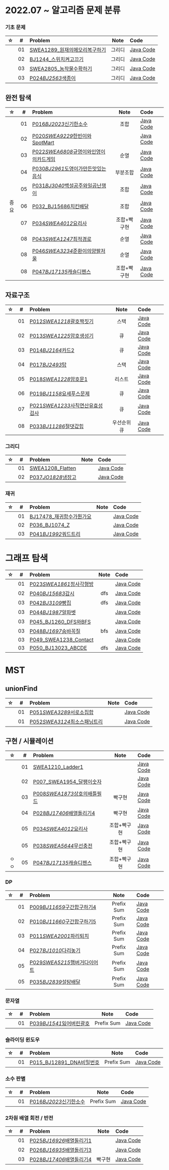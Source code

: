 # 2022.07 ~ 알고리즘 문제 분류

### 기초 문제

|  ☆  |  #  | Problem                                                                                                                         |  Note  | Code                                                                                                     |
| :-: | :-: | :------------------------------------------------------------------------------------------------------------------------------ | :----: | :------------------------------------------------------------------------------------------------------- |
|     | 01  | [SWEA1289\_원재의메모리복구하기](https://swexpertacademy.com/main/code/problem/problemDetail.do?contestProbId=AV19AcoKI9sCFAZN) | 그리디 | [Java Code](https://github.com/wlsgh7608/JinoWiki/algorithm/src/P001_SWEA1289_원재의메모리복구하기.java) |
|     | 02  | [BJ1244\_스위치켜고끄기](https://swexpertacademy.com/main/code/problem/problemDetail.do?contestProbId=AV19AcoKI9sCFAZN)         | 그리디 | [Java Code](https://github.com/wlsgh7608/JinoWiki/algorithm/src/P001_SWEA1289_원재의메모리복구하기.java) |
|     | 03  | [SWEA2805\_농작물수확하기](https://swexpertacademy.com/main/code/problem/problemDetail.do?contestProbId=AV19AcoKI9sCFAZN)       | 그리디 | [Java Code](https://github.com/wlsgh7608/JinoWiki/algorithm/src/P001_SWEA1289_원재의메모리복구하기.java) |
|     | 03  | [P024*BJ2563*색종이](https://swexpertacademy.com/main/code/problem/problemDetail.do?contestProbId=AV19AcoKI9sCFAZN)             | 그리디 | [Java Code](https://github.com/wlsgh7608/JinoWiki/algorithm/src/P001_SWEA1289_원재의메모리복구하기.java) |

## 완전 탐색

|  ☆   |  #  | Problem                                                                                                                                 |    Note     | Code                                                              |
| :--: | :-: | :-------------------------------------------------------------------------------------------------------------------------------------- | :---------: | :---------------------------------------------------------------- |
|      | 01  | [P016*BJ2023*신기한소수](https://swexpertacademy.com/main/code/problem/problemDetail.do?contestProbId=AV19AcoKI9sCFAZN)                 |    조합     | [Java Code](https://github.com/wlsgh7608/JinoWiki/algorithm/src/) |
|      | 02  | [P020*SWEA9229*한빈이와SpotMart](https://swexpertacademy.com/main/code/problem/problemDetail.do?contestProbId=AV19AcoKI9sCFAZN)         |             | [Java Code](https://github.com/wlsgh7608/JinoWiki/algorithm/src/) |
|      | 03  | [P022*SWEA6808*규영이와인영이의카드게임](https://swexpertacademy.com/main/code/problem/problemDetail.do?contestProbId=AV19AcoKI9sCFAZN) |    순열     | [Java Code](https://github.com/wlsgh7608/JinoWiki/algorithm/src/) |
|      | 04  | [P030*BJ2961*도영이가만든맛있는음식](https://swexpertacademy.com/main/code/problem/problemDetail.do?contestProbId=AV19AcoKI9sCFAZN)     |  부분조합   | [Java Code](https://github.com/wlsgh7608/JinoWiki/algorithm/src/) |
|      | 05  | [P031*BJ3040*백설공주와일곱난쟁이](https://swexpertacademy.com/main/code/problem/problemDetail.do?contestProbId=AV19AcoKI9sCFAZN)       |    조합     | [Java Code](https://github.com/wlsgh7608/JinoWiki/algorithm/src/) |
| 중요 | 06  | [P032_BJ15686치킨배달](https://swexpertacademy.com/main/code/problem/problemDetail.do?contestProbId=AV19AcoKI9sCFAZN)                   |    조합     | [Java Code](https://github.com/wlsgh7608/JinoWiki/algorithm/src/) |
|      | 07  | [P034*SWEA4012*요리사](https://swexpertacademy.com/main/code/problem/problemDetail.do?contestProbId=AV19AcoKI9sCFAZN)                   | 조합+빡구현 | [Java Code](https://github.com/wlsgh7608/JinoWiki/algorithm/src/) |
|      | 08  | [P043*SWEA1247*최적경로](https://swexpertacademy.com/main/code/problem/problemDetail.do?contestProbId=AV19AcoKI9sCFAZN)                 |    순열     | [Java Code](https://github.com/wlsgh7608/JinoWiki/algorithm/src/) |
|      | 08  | [P046*SWEA3234*준환이의양팔저울](https://swexpertacademy.com/main/code/problem/problemDetail.do?contestProbId=AV19AcoKI9sCFAZN)         |    순열     | [Java Code](https://github.com/wlsgh7608/JinoWiki/algorithm/src/) |
|      | 08  | [P047*BJ17135*캐슬디펜스](https://swexpertacademy.com/main/code/problem/problemDetail.do?contestProbId=AV19AcoKI9sCFAZN)                | 조합+빡구현 | [Java Code](https://github.com/wlsgh7608/JinoWiki/algorithm/src/) |

## 자료구조

|  ☆  |  #  | Problem                                                                                                                           |    Note     | Code                                                              |
| :-: | :-: | :-------------------------------------------------------------------------------------------------------------------------------- | :---------: | :---------------------------------------------------------------- |
|     | 01  | [P012*SWEA1218*괄호짝짓기](https://swexpertacademy.com/main/code/problem/problemDetail.do?contestProbId=AV19AcoKI9sCFAZN)         |    스택     | [Java Code](https://github.com/wlsgh7608/JinoWiki/algorithm/src/) |
|     | 02  | [P013*SWEA1225*암호생성기](https://swexpertacademy.com/main/code/problem/problemDetail.do?contestProbId=AV19AcoKI9sCFAZN)         |     큐      | [Java Code](https://github.com/wlsgh7608/JinoWiki/algorithm/src/) |
|     | 03  | [P014*BJ2164*카드2](https://swexpertacademy.com/main/code/problem/problemDetail.do?contestProbId=AV19AcoKI9sCFAZN)                |     큐      | [Java Code](https://github.com/wlsgh7608/JinoWiki/algorithm/src/) |
|     | 04  | [P017*BJ2493*탑](https://swexpertacademy.com/main/code/problem/problemDetail.do?contestProbId=AV19AcoKI9sCFAZN)                   |    스택     | [Java Code](https://github.com/wlsgh7608/JinoWiki/algorithm/src/) |
|     | 05  | [P018*SWEA1228*암호문1](https://swexpertacademy.com/main/code/problem/problemDetail.do?contestProbId=AV19AcoKI9sCFAZN)            |   리스트    | [Java Code](https://github.com/wlsgh7608/JinoWiki/algorithm/src/) |
|     | 06  | [P019*BJ1158*요세푸스문제](https://swexpertacademy.com/main/code/problem/problemDetail.do?contestProbId=AV19AcoKI9sCFAZN)         |     큐      | [Java Code](https://github.com/wlsgh7608/JinoWiki/algorithm/src/) |
|     | 07  | [P021*SWEA1233*사칙연산유효성검사](https://swexpertacademy.com/main/code/problem/problemDetail.do?contestProbId=AV19AcoKI9sCFAZN) |     큐      | [Java Code](https://github.com/wlsgh7608/JinoWiki/algorithm/src/) |
|     | 08  | [P033*BJ11286*절댓값힙](https://swexpertacademy.com/main/code/problem/problemDetail.do?contestProbId=AV19AcoKI9sCFAZN)            | 우선순위 큐 | [Java Code](https://github.com/wlsgh7608/JinoWiki/algorithm/src/) |

### 그리디

|  ☆  |  #  | Problem                                                                                                             | Note | Code                                                              |
| :-: | :-: | :------------------------------------------------------------------------------------------------------------------ | :--: | :---------------------------------------------------------------- |
|     | 01  | [SWEA1208_Flatten](https://swexpertacademy.com/main/code/problem/problemDetail.do?contestProbId=AV19AcoKI9sCFAZN)   |      | [Java Code](https://github.com/wlsgh7608/JinoWiki/algorithm/src/) |
|     | 02  | [P037*JO1828*냉장고](https://swexpertacademy.com/main/code/problem/problemDetail.do?contestProbId=AV19AcoKI9sCFAZN) |      | [Java Code](https://github.com/wlsgh7608/JinoWiki/algorithm/src/) |

### 재귀

|  ☆  |  #  | Problem                                                                                                                    | Note | Code                                                              |
| :-: | :-: | :------------------------------------------------------------------------------------------------------------------------- | :--: | :---------------------------------------------------------------- |
|     | 01  | [BJ17478\_재귀함수가뭔가요](https://swexpertacademy.com/main/code/problem/problemDetail.do?contestProbId=AV19AcoKI9sCFAZN) |      | [Java Code](https://github.com/wlsgh7608/JinoWiki/algorithm/src/) |
|     | 02  | [P036_BJ1074_Z](https://swexpertacademy.com/main/code/problem/problemDetail.do?contestProbId=AV19AcoKI9sCFAZN)             |      | [Java Code](https://github.com/wlsgh7608/JinoWiki/algorithm/src/) |
|     | 03  | [P041*BJ1992*쿼드트리](https://swexpertacademy.com/main/code/problem/problemDetail.do?contestProbId=AV19AcoKI9sCFAZN)      |      | [Java Code](https://github.com/wlsgh7608/JinoWiki/algorithm/src/) |

# 그래프 탐색

|  ☆  |  #  | Problem                                                                                                                   | Note | Code                                                              |
| :-: | :-: | :------------------------------------------------------------------------------------------------------------------------ | :--: | :---------------------------------------------------------------- |
|     | 01  | [P023*SWEA1861*정사각형방](https://swexpertacademy.com/main/code/problem/problemDetail.do?contestProbId=AV19AcoKI9sCFAZN) |      | [Java Code](https://github.com/wlsgh7608/JinoWiki/algorithm/src/) |
|     | 02  | [P040*BJ15683*감시](https://swexpertacademy.com/main/code/problem/problemDetail.do?contestProbId=AV19AcoKI9sCFAZN)        | dfs  | [Java Code](https://github.com/wlsgh7608/JinoWiki/algorithm/src/) |
|     | 03  | [P042*BJ3109*빵집](https://swexpertacademy.com/main/code/problem/problemDetail.do?contestProbId=AV19AcoKI9sCFAZN)         | dfs  | [Java Code](https://github.com/wlsgh7608/JinoWiki/algorithm/src/) |
|     | 03  | [P044*BJ1987*알파벳](https://swexpertacademy.com/main/code/problem/problemDetail.do?contestProbId=AV19AcoKI9sCFAZN)       |      | [Java Code](https://github.com/wlsgh7608/JinoWiki/algorithm/src/) |
|     | 03  | [P045_BJ1260_DFS와BFS](https://swexpertacademy.com/main/code/problem/problemDetail.do?contestProbId=AV19AcoKI9sCFAZN)     |      | [Java Code](https://github.com/wlsgh7608/JinoWiki/algorithm/src/) |
|     | 03  | [P048*BJ1697*숨바꼭질](https://swexpertacademy.com/main/code/problem/problemDetail.do?contestProbId=AV19AcoKI9sCFAZN)     | bfs  | [Java Code](https://github.com/wlsgh7608/JinoWiki/algorithm/src/) |
|     | 03  | [P049_SWEA1238_Contact](https://swexpertacademy.com/main/code/problem/problemDetail.do?contestProbId=AV19AcoKI9sCFAZN)    |      | [Java Code](https://github.com/wlsgh7608/JinoWiki/algorithm/src/) |
|     | 03  | [P050_BJ13023_ABCDE](https://swexpertacademy.com/main/code/problem/problemDetail.do?contestProbId=AV19AcoKI9sCFAZN)       | dfs  | [Java Code](https://github.com/wlsgh7608/JinoWiki/algorithm/src/) |

# MST

## unionFind

|  ☆  |  #  | Problem                                                                                                                       | Note | Code                                                              |
| :-: | :-: | :---------------------------------------------------------------------------------------------------------------------------- | :--: | :---------------------------------------------------------------- |
|     | 01  | [P051*SWEA3289*서로소집합](https://swexpertacademy.com/main/code/problem/problemDetail.do?contestProbId=AV19AcoKI9sCFAZN)     |      | [Java Code](https://github.com/wlsgh7608/JinoWiki/algorithm/src/) |
|     | 01  | [P052*SWEA3124*최소스패닝트리](https://swexpertacademy.com/main/code/problem/problemDetail.do?contestProbId=AV19AcoKI9sCFAZN) |      | [Java Code](https://github.com/wlsgh7608/JinoWiki/algorithm/src/) |

## 구현 / 시뮬레이션

|  ☆   |  #  | Problem                                                                                                                       |    Note     | Code                                                              |
| :--: | :-: | :---------------------------------------------------------------------------------------------------------------------------- | :---------: | :---------------------------------------------------------------- |
|      | 01  | [SWEA1210_Ladder1](https://swexpertacademy.com/main/code/problem/problemDetail.do?contestProbId=AV19AcoKI9sCFAZN)             |             | [Java Code](https://github.com/wlsgh7608/JinoWiki/algorithm/src/) |
|      | 02  | [P007_SWEA1954\_달팽이숫자](https://swexpertacademy.com/main/code/problem/problemDetail.do?contestProbId=AV19AcoKI9sCFAZN)    |             | [Java Code](https://github.com/wlsgh7608/JinoWiki/algorithm/src/) |
|      | 03  | [P008*SWEA1873*상호의배틀필드](https://swexpertacademy.com/main/code/problem/problemDetail.do?contestProbId=AV19AcoKI9sCFAZN) |   빡구현    | [Java Code](https://github.com/wlsgh7608/JinoWiki/algorithm/src/) |
|      | 04  | [P028*BJ17406*배열돌리기4](https://swexpertacademy.com/main/code/problem/problemDetail.do?contestProbId=AV19AcoKI9sCFAZN)     |   빡구현    | [Java Code](https://github.com/wlsgh7608/JinoWiki/algorithm/src/) |
|      | 05  | [P034*SWEA4012*요리사](https://swexpertacademy.com/main/code/problem/problemDetail.do?contestProbId=AV19AcoKI9sCFAZN)         | 조합+빡구현 | [Java Code](https://github.com/wlsgh7608/JinoWiki/algorithm/src/) |
|      | 05  | [P038*SWEA5644*무선충전](https://swexpertacademy.com/main/code/problem/problemDetail.do?contestProbId=AV19AcoKI9sCFAZN)       | 조합+빡구현 | [Java Code](https://github.com/wlsgh7608/JinoWiki/algorithm/src/) |
| ㅇㅇ | 05  | [P047*BJ17135*캐슬디펜스](https://swexpertacademy.com/main/code/problem/problemDetail.do?contestProbId=AV19AcoKI9sCFAZN)      | 조합+빡구현 | [Java Code](https://github.com/wlsgh7608/JinoWiki/algorithm/src/) |

### DP

|  ☆  |  #  | Problem                                                                                                                       |    Note    | Code                                                              |
| :-: | :-: | :---------------------------------------------------------------------------------------------------------------------------- | :--------: | :---------------------------------------------------------------- |
|     | 01  | [P009*BJ11659*구간합구하기4](https://swexpertacademy.com/main/code/problem/problemDetail.do?contestProbId=AV19AcoKI9sCFAZN)   | Prefix Sum | [Java Code](https://github.com/wlsgh7608/JinoWiki/algorithm/src/) |
|     | 02  | [P010*BJ11660*구간합구하기5](https://swexpertacademy.com/main/code/problem/problemDetail.do?contestProbId=AV19AcoKI9sCFAZN)   | Prefix Sum | [Java Code](https://github.com/wlsgh7608/JinoWiki/algorithm/src/) |
|     | 03  | [P011*SWEA2001*파리퇴치](https://swexpertacademy.com/main/code/problem/problemDetail.do?contestProbId=AV19AcoKI9sCFAZN)       | Prefix Sum | [Java Code](https://github.com/wlsgh7608/JinoWiki/algorithm/src/) |
|     | 04  | [P027*BJ1010*다리놓기](https://swexpertacademy.com/main/code/problem/problemDetail.do?contestProbId=AV19AcoKI9sCFAZN)         | Prefix Sum | [Java Code](https://github.com/wlsgh7608/JinoWiki/algorithm/src/) |
|     | 05  | [P029*SWEA5215*햄버거다이어트](https://swexpertacademy.com/main/code/problem/problemDetail.do?contestProbId=AV19AcoKI9sCFAZN) | Prefix Sum | [Java Code](https://github.com/wlsgh7608/JinoWiki/algorithm/src/) |
|     | 05  | [P035*BJ2839*설탕배달](https://swexpertacademy.com/main/code/problem/problemDetail.do?contestProbId=AV19AcoKI9sCFAZN)         | Prefix Sum | [Java Code](https://github.com/wlsgh7608/JinoWiki/algorithm/src/) |

### 문자열

|  ☆  |  #  | Problem                                                                                                                   |    Note    | Code                                                              |
| :-: | :-: | :------------------------------------------------------------------------------------------------------------------------ | :--------: | :---------------------------------------------------------------- |
|     | 01  | [P039*BJ1541*잃어버린괄호](https://swexpertacademy.com/main/code/problem/problemDetail.do?contestProbId=AV19AcoKI9sCFAZN) | Prefix Sum | [Java Code](https://github.com/wlsgh7608/JinoWiki/algorithm/src/) |

### 슬라이딩 윈도우

|  ☆  |  #  | Problem                                                                                                                   |    Note    | Code                                                              |
| :-: | :-: | :------------------------------------------------------------------------------------------------------------------------ | :--------: | :---------------------------------------------------------------- |
|     | 01  | [P015_BJ12891_DNA비밀번호](https://swexpertacademy.com/main/code/problem/problemDetail.do?contestProbId=AV19AcoKI9sCFAZN) | Prefix Sum | [Java Code](https://github.com/wlsgh7608/JinoWiki/algorithm/src/) |

### 소수 판별

|  ☆  |  #  | Problem                                                                                                                 |    Note    | Code                                                              |
| :-: | :-: | :---------------------------------------------------------------------------------------------------------------------- | :--------: | :---------------------------------------------------------------- |
|     | 01  | [P016*BJ2023*신기한소수](https://swexpertacademy.com/main/code/problem/problemDetail.do?contestProbId=AV19AcoKI9sCFAZN) | Prefix Sum | [Java Code](https://github.com/wlsgh7608/JinoWiki/algorithm/src/) |

### 2차원 배열 회전 / 반전

|  ☆  |  #  | Problem                                                                                                                   |  Note  | Code                                                              |
| :-: | :-: | :------------------------------------------------------------------------------------------------------------------------ | :----: | :---------------------------------------------------------------- |
|     | 01  | [P025*BJ16926*배열돌리기1](https://swexpertacademy.com/main/code/problem/problemDetail.do?contestProbId=AV19AcoKI9sCFAZN) |        | [Java Code](https://github.com/wlsgh7608/JinoWiki/algorithm/src/) |
|     | 02  | [P026*BJ16935*배열돌리기3](https://swexpertacademy.com/main/code/problem/problemDetail.do?contestProbId=AV19AcoKI9sCFAZN) |        | [Java Code](https://github.com/wlsgh7608/JinoWiki/algorithm/src/) |
|     | 03  | [P028*BJ17406*배열돌리기4](https://swexpertacademy.com/main/code/problem/problemDetail.do?contestProbId=AV19AcoKI9sCFAZN) | 빡구현 | [Java Code](https://github.com/wlsgh7608/JinoWiki/algorithm/src/) |
